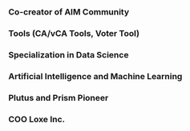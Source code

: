 ### Co-creator of AIM Community 
### Tools (CA/vCA Tools, Voter Tool)
### Specialization in Data Science
### Artificial Intelligence and Machine Learning
### Plutus and Prism Pioneer 
### COO Loxe Inc.


